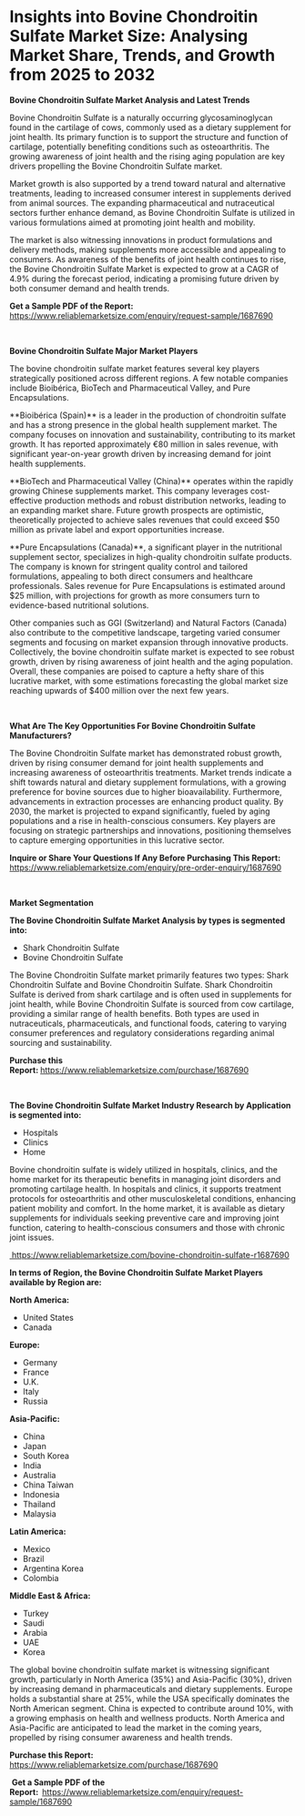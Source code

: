 <p><h1>Insights into Bovine Chondroitin Sulfate Market Size: Analysing Market Share, Trends, and Growth from 2025 to 2032</h1></p><p><strong>Bovine Chondroitin Sulfate Market Analysis and Latest Trends</strong></p>
<p><p>Bovine Chondroitin Sulfate is a naturally occurring glycosaminoglycan found in the cartilage of cows, commonly used as a dietary supplement for joint health. Its primary function is to support the structure and function of cartilage, potentially benefiting conditions such as osteoarthritis. The growing awareness of joint health and the rising aging population are key drivers propelling the Bovine Chondroitin Sulfate market.</p><p>Market growth is also supported by a trend toward natural and alternative treatments, leading to increased consumer interest in supplements derived from animal sources. The expanding pharmaceutical and nutraceutical sectors further enhance demand, as Bovine Chondroitin Sulfate is utilized in various formulations aimed at promoting joint health and mobility.</p><p>The market is also witnessing innovations in product formulations and delivery methods, making supplements more accessible and appealing to consumers. As awareness of the benefits of joint health continues to rise, the Bovine Chondroitin Sulfate Market is expected to grow at a CAGR of 4.9% during the forecast period, indicating a promising future driven by both consumer demand and health trends.</p></p>
<p><strong>Get a Sample PDF of the Report:&nbsp;</strong> <a href="https://www.reliablemarketsize.com/enquiry/request-sample/1687690?utm_campaign=3207&utm_medium=2&utm_source=Github&utm_content=ia&utm_term=19042025&utm_id=bovine-chondroitin-sulfate">https://www.reliablemarketsize.com/enquiry/request-sample/1687690</a></p>
<p>&nbsp;</p>
<p><strong>Bovine Chondroitin Sulfate Major Market Players</strong></p>
<p><p>The bovine chondroitin sulfate market features several key players strategically positioned across different regions. A few notable companies include Bioibérica, BioTech and Pharmaceutical Valley, and Pure Encapsulations.</p><p>**Bioibérica (Spain)** is a leader in the production of chondroitin sulfate and has a strong presence in the global health supplement market. The company focuses on innovation and sustainability, contributing to its market growth. It has reported approximately €80 million in sales revenue, with significant year-on-year growth driven by increasing demand for joint health supplements.</p><p>**BioTech and Pharmaceutical Valley (China)** operates within the rapidly growing Chinese supplements market. This company leverages cost-effective production methods and robust distribution networks, leading to an expanding market share. Future growth prospects are optimistic, theoretically projected to achieve sales revenues that could exceed $50 million as private label and export opportunities increase.</p><p>**Pure Encapsulations (Canada)**, a significant player in the nutritional supplement sector, specializes in high-quality chondroitin sulfate products. The company is known for stringent quality control and tailored formulations, appealing to both direct consumers and healthcare professionals. Sales revenue for Pure Encapsulations is estimated around $25 million, with projections for growth as more consumers turn to evidence-based nutritional solutions.</p><p>Other companies such as GGI (Switzerland) and Natural Factors (Canada) also contribute to the competitive landscape, targeting varied consumer segments and focusing on market expansion through innovative products. Collectively, the bovine chondroitin sulfate market is expected to see robust growth, driven by rising awareness of joint health and the aging population. Overall, these companies are poised to capture a hefty share of this lucrative market, with some estimations forecasting the global market size reaching upwards of $400 million over the next few years.</p></p>
<p>&nbsp;</p>
<p><strong>What Are The Key Opportunities For Bovine Chondroitin Sulfate Manufacturers?</strong></p>
<p><p>The Bovine Chondroitin Sulfate market has demonstrated robust growth, driven by rising consumer demand for joint health supplements and increasing awareness of osteoarthritis treatments. Market trends indicate a shift towards natural and dietary supplement formulations, with a growing preference for bovine sources due to higher bioavailability. Furthermore, advancements in extraction processes are enhancing product quality. By 2030, the market is projected to expand significantly, fueled by aging populations and a rise in health-conscious consumers. Key players are focusing on strategic partnerships and innovations, positioning themselves to capture emerging opportunities in this lucrative sector.</p></p>
<p><strong>Inquire or Share Your Questions If Any Before Purchasing This Report:</strong> <a href="https://www.reliablemarketsize.com/enquiry/pre-order-enquiry/1687690?utm_campaign=3207&utm_medium=2&utm_source=Github&utm_content=ia&utm_term=19042025&utm_id=bovine-chondroitin-sulfate">https://www.reliablemarketsize.com/enquiry/pre-order-enquiry/1687690</a></p>
<p>&nbsp;</p>
<p><strong>Market Segmentation</strong></p>
<p><strong>The Bovine Chondroitin Sulfate Market Analysis by types is segmented into:</strong></p>
<p><ul><li>Shark Chondroitin Sulfate</li><li>Bovine Chondroitin Sulfate</li></ul></p>
<p><p>The Bovine Chondroitin Sulfate market primarily features two types: Shark Chondroitin Sulfate and Bovine Chondroitin Sulfate. Shark Chondroitin Sulfate is derived from shark cartilage and is often used in supplements for joint health, while Bovine Chondroitin Sulfate is sourced from cow cartilage, providing a similar range of health benefits. Both types are used in nutraceuticals, pharmaceuticals, and functional foods, catering to varying consumer preferences and regulatory considerations regarding animal sourcing and sustainability.</p></p>
<p><strong>Purchase this Report:&nbsp;</strong><a href="https://www.reliablemarketsize.com/purchase/1687690?utm_campaign=3207&utm_medium=2&utm_source=Github&utm_content=ia&utm_term=19042025&utm_id=bovine-chondroitin-sulfate">https://www.reliablemarketsize.com/purchase/1687690</a></p>
<p>&nbsp;</p>
<p><strong>The Bovine Chondroitin Sulfate Market Industry Research by Application is segmented into:</strong></p>
<p><ul><li>Hospitals</li><li>Clinics</li><li>Home</li></ul></p>
<p><p>Bovine chondroitin sulfate is widely utilized in hospitals, clinics, and the home market for its therapeutic benefits in managing joint disorders and promoting cartilage health. In hospitals and clinics, it supports treatment protocols for osteoarthritis and other musculoskeletal conditions, enhancing patient mobility and comfort. In the home market, it is available as dietary supplements for individuals seeking preventive care and improving joint function, catering to health-conscious consumers and those with chronic joint issues.</p></p>
<p><a href="https://www.reliablemarketsize.com/bovine-chondroitin-sulfate-r1687690?utm_campaign=3207&utm_medium=2&utm_source=Github&utm_content=ia&utm_term=19042025&utm_id=bovine-chondroitin-sulfate">&nbsp;https://www.reliablemarketsize.com/bovine-chondroitin-sulfate-r1687690</a></p>
<p><strong>In terms of Region, the Bovine Chondroitin Sulfate Market Players available by Region are:</strong></p>
<p>
    <p> <strong> North America: </strong>
        <ul>
            <li>United States</li>
            <li>Canada</li>
        </ul>
        </p> 
    <p> <strong> Europe: </strong>
        <ul>
            <li>Germany</li>
            <li>France</li>
            <li>U.K.</li>
            <li>Italy</li>
            <li>Russia</li>
        </ul>
        </p> 
    <p> <strong> Asia-Pacific: </strong>
        <ul>
            <li>China</li>
            <li>Japan</li>
            <li>South Korea</li>
            <li>India</li>
            <li>Australia</li>
            <li>China Taiwan</li>
            <li>Indonesia</li>
            <li>Thailand</li>
            <li>Malaysia</li>
        </ul>
        </p> 
    <p> <strong> Latin America: </strong>
        <ul>
            <li>Mexico</li>
            <li>Brazil</li>
            <li>Argentina Korea</li>
            <li>Colombia</li>
        </ul>
        </p> 
    <p> <strong> Middle East & Africa: </strong>
        <ul>
            <li>Turkey</li>
            <li>Saudi</li>
            <li>Arabia</li>
            <li>UAE</li>
            <li>Korea</li>
        </ul>
    </p>
    </p>
<p><p>The global bovine chondroitin sulfate market is witnessing significant growth, particularly in North America (35%) and Asia-Pacific (30%), driven by increasing demand in pharmaceuticals and dietary supplements. Europe holds a substantial share at 25%, while the USA specifically dominates the North American segment. China is expected to contribute around 10%, with a growing emphasis on health and wellness products. North America and Asia-Pacific are anticipated to lead the market in the coming years, propelled by rising consumer awareness and health trends.</p></p>
<p><strong>Purchase this Report: </strong><a href="https://www.reliablemarketsize.com/purchase/1687690?utm_campaign=3207&utm_medium=2&utm_source=Github&utm_content=ia&utm_term=19042025&utm_id=bovine-chondroitin-sulfate">https://www.reliablemarketsize.com/purchase/1687690</a></p>
<p>&nbsp;<strong>Get a Sample PDF of the Report:&nbsp;&nbsp;</strong><a href="https://www.reliablemarketsize.com/enquiry/request-sample/1687690?utm_campaign=3207&utm_medium=2&utm_source=Github&utm_content=ia&utm_term=19042025&utm_id=bovine-chondroitin-sulfate">https://www.reliablemarketsize.com/enquiry/request-sample/1687690</a></p>
<p><strong></strong></p>
<p><p></p><p></p><p></p></p>